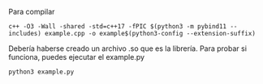 Para compilar
```
c++ -O3 -Wall -shared -std=c++17 -fPIC $(python3 -m pybind11 --includes) example.cpp -o example$(python3-config --extension-suffix)
```

Debería haberse creado un archivo .so que es la librería. Para probar si funciona, puedes ejecutar el example.py
```
python3 example.py
```

